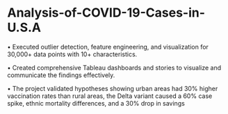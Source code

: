 # Analysis-of-COVID-19-Cases-in-U.S.A

•    Executed outlier detection, feature engineering, and visualization for 30,000+ data points with 10+ characteristics. 

•    Created comprehensive Tableau dashboards and stories to visualize and communicate the findings effectively. 

•    The project validated hypotheses showing urban areas had 30% higher vaccination rates than rural areas, the Delta 
     variant caused a 60% case spike, ethnic mortality differences, and a 30% drop in savings  
